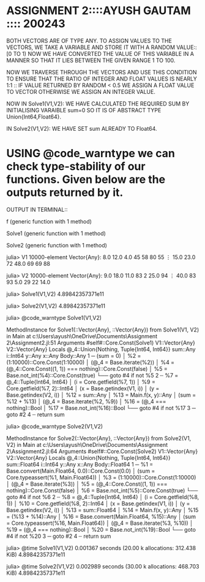 ASSIGNMENT 2::::AYUSH GAUTAM ::::  200243
============================================================================

BOTH VECTORS ARE OF TYPE ANY.
TO ASSIGN VALUES TO THE VECTORS, WE TAKE A VARIABLE AND STORE IT WITH A
RANDOM VALUE::[0 TO 1)
NOW WE HAVE CONVERTED THE VALUE OF THIS VARIABLE IN A MANNER SO THAT IT LIES
BETWEEN THE GIVEN RANGE 1 TO 100.

NOW WE TRAVERSE THROUGH THE VECTORS AND USE THIS CONDITION TO ENSURE THAT THE RATIO OF
INTEGER AND FLOAT VALUES IS NEARLY 1:1 ::
IF VALUE RETURNED BY RANDOM < 0.5 WE ASSIGN A FLOAT VALUE TO VECTOR
OTHERWISE WE ASSIGN AN INTEGER VALUE.

 NOW IN  Solve1(V1,V2): WE HAVE CALCULATED THE REQUIRED SUM BY INITIALISING VARAIBLE
sum=0 SO IT IS OF ABSTRACT TYPE Union{Int64,Float64}.

IN Solve2(V1,V2): WE HAVE SET sum ALREADY TO Float64.


USING @code_warntype we can check type-stability of our functions.
Given below are the outputs returned by it.
============================================================================ 
OUTPUT IN TERMINAL::

f (generic function with 1 method)

Solve1 (generic function with 1 method)

Solve2 (generic function with 1 method)

julia> V1
10000-element Vector{Any}:
  8.0
 12.0
  4.0
 45
 58
 80
 55
  ⋮
 15.0
 23.0
 72
 48.0
 69
 69
 88

julia> V2
10000-element Vector{Any}:
  9.0
 18.0
 11.0
 83
  2
 25.0
 94
  ⋮
 40.0
 83
 93
  5.0
 29
 22
 14.0

julia> Solve1(V1,V2)
4.89842357371e11

julia> Solve2(V1,V2)
4.89842357371e11


julia> @code_warntype Solve1(V1,V2)

MethodInstance for Solve1(::Vector{Any}, ::Vector{Any})
  from Solve1(V1, V2) in Main at c:\Users\ayush\OneDrive\Documents\Assignment 2\Assignment2.jl:51
Arguments
  #self#::Core.Const(Solve1)
  V1::Vector{Any}
  V2::Vector{Any}
Locals
  @_4::Union{Nothing, Tuple{Int64, Int64}}
  sum::Any
  i::Int64
  y::Any
  x::Any
Body::Any
1 ─       (sum = 0)
│   %2  = (1:10000)::Core.Const(1:10000)
│         (@_4 = Base.iterate(%2))
│   %4  = (@_4::Core.Const((1, 1)) === nothing)::Core.Const(false)
│   %5  = Base.not_int(%4)::Core.Const(true)
└──       goto #4 if not %5
2 ┄ %7  = @_4::Tuple{Int64, Int64}
│         (i = Core.getfield(%7, 1))
│   %9  = Core.getfield(%7, 2)::Int64
│         (x = Base.getindex(V1, i))
│         (y = Base.getindex(V2, i))
│   %12 = sum::Any
│   %13 = Main.f(x, y)::Any
│         (sum = %12 + %13)
│         (@_4 = Base.iterate(%2, %9))
│   %16 = (@_4 === nothing)::Bool
│   %17 = Base.not_int(%16)::Bool
└──       goto #4 if not %17
3 ─       goto #2
4 ┄       return sum


julia> @code_warntype Solve2(V1,V2)

MethodInstance for Solve2(::Vector{Any}, ::Vector{Any})
  from Solve2(V1, V2) in Main at c:\Users\ayush\OneDrive\Documents\Assignment 2\Assignment2.jl:64
Arguments
  #self#::Core.Const(Solve2)
  V1::Vector{Any}
  V2::Vector{Any}
Locals
  @_4::Union{Nothing, Tuple{Int64, Int64}}
  sum::Float64
  i::Int64
  y::Any
  x::Any
Body::Float64
1 ─ %1  = Base.convert(Main.Float64, 0.0)::Core.Const(0.0)
│         (sum = Core.typeassert(%1, Main.Float64))
│   %3  = (1:10000)::Core.Const(1:10000)
│         (@_4 = Base.iterate(%3))
│   %5  = (@_4::Core.Const((1, 1)) === nothing)::Core.Const(false)
│   %6  = Base.not_int(%5)::Core.Const(true)
└──       goto #4 if not %6
2 ┄ %8  = @_4::Tuple{Int64, Int64}
│         (i = Core.getfield(%8, 1))
│   %10 = Core.getfield(%8, 2)::Int64
│         (x = Base.getindex(V1, i))
│         (y = Base.getindex(V2, i))
│   %13 = sum::Float64
│   %14 = Main.f(x, y)::Any
│   %15 = (%13 + %14)::Any
│   %16 = Base.convert(Main.Float64, %15)::Any
│         (sum = Core.typeassert(%16, Main.Float64))
│         (@_4 = Base.iterate(%3, %10))
│   %19 = (@_4 === nothing)::Bool
│   %20 = Base.not_int(%19)::Bool
└──       goto #4 if not %20
3 ─       goto #2
4 ┄       return sum



julia> @time Solve1(V1,V2)
  0.001367 seconds (20.00 k allocations: 312.438 KiB) 
4.89842357371e11

julia> @time Solve2(V1,V2)
  0.002989 seconds (30.00 k allocations: 468.703 KiB) 
4.89842357371e11
